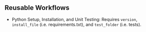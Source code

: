 <h2>Reusable Workflows</h2>
<div>
  <ul>
    <li>Python Setup, Installation, and Unit Testing: Requires <code>version</code>, <code>install_file</code> (i.e. requirements.txt), and <code>test_folder</code> (i.e. tests).</li>
  </ul>
</div>

